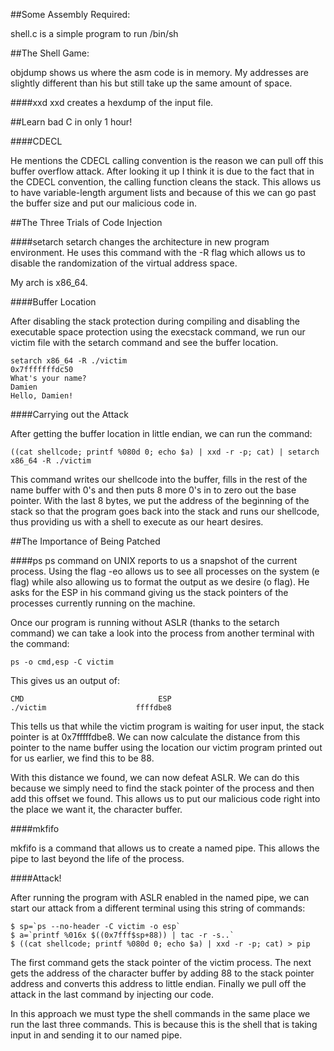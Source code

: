
##Some Assembly Required:

shell.c is a simple program to run /bin/sh

##The Shell Game:

objdump shows us where the asm code is in memory.
My addresses are slightly different than his but still take up the same amount of space.

####xxd 
xxd creates a hexdump of the input file.

##Learn bad C in only 1 hour!

####CDECL

He mentions the CDECL calling convention is the reason we can pull off this buffer overflow attack. After looking it up I think it is due to the fact that in the CDECL convention, the calling function cleans the stack. This allows us to have variable-length argument lists and because of this we can go past the buffer size and put our malicious code in.

##The Three Trials of Code Injection

####setarch
setarch changes the architecture in new program environment. He uses this command with the -R flag which allows us to disable the randomization of the virtual address space.

My arch is x86_64.

####Buffer Location

After disabling the stack protection during compiling and disabling the executable space protection using the execstack command, we run our victim file with the setarch command and see the buffer location.
```
setarch x86_64 -R ./victim
0x7fffffffdc50
What's your name?
Damien
Hello, Damien!
```

####Carrying out the Attack

After getting the buffer location in little endian, we can run the command:
```
((cat shellcode; printf %080d 0; echo $a) | xxd -r -p; cat) | setarch x86_64 -R ./victim
```
This command writes our shellcode into the buffer, fills in the rest of the name buffer with 0's and then puts 8 more 0's in to zero out the base pointer. With the last 8 bytes, we put the address of the beginning of the stack so that the program goes back into the stack and runs our shellcode, thus providing us with a shell to execute as our heart desires.

##The Importance of Being Patched

####ps
ps command on UNIX reports to us a snapshot of the current process. Using the flag -eo allows us to see all processes on the system (e flag) while also allowing us to format the output as we desire (o flag). He asks for the ESP in his command giving us the stack pointers of the processes currently running on the machine.

Once our program is running without ASLR (thanks to the setarch command) we can take a look into the process from another terminal with the command:

```
ps -o cmd,esp -C victim
```

This gives us an output of:
```
CMD                              ESP
./victim                    ffffdbe8
```
This tells us that while the victim program is waiting for user input, the stack pointer is at 0x7fffffdbe8. We can now calculate the distance from this pointer to the name buffer using the location our victim program printed out for us earlier, we find this to be 88.

With this distance we found, we can now defeat ASLR. We can do this because we simply need to find the stack pointer of the process and then add this offset we found. This allows us to put our malicious code right into the place we want it, the character buffer.

####mkfifo

mkfifo is a command that allows us to create a named pipe. This allows the pipe to last beyond the life of the process.

####Attack!

After running the program with ASLR enabled in the named pipe, we can start our attack from a different terminal using this string of commands:
```
$ sp=`ps --no-header -C victim -o esp`
$ a=`printf %016x $((0x7fff$sp+88)) | tac -r -s..`
$ ((cat shellcode; printf %080d 0; echo $a) | xxd -r -p; cat) > pip
```

The first command gets the stack pointer of the victim process. The next gets the address of the character buffer by adding 88 to the stack pointer address and converts this address to little endian. Finally we pull off the attack in the last command by injecting our code.

In this approach we must type the shell commands in the same place we run the last three commands. This is because this is the shell that is taking input in and sending it to our named pipe.





